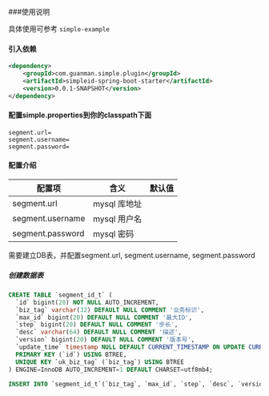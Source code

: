 ###使用说明

具体使用可参考 `simple-example`

#### 引入依赖
```xml
<dependency>
    <groupId>com.guanman.simple.plugin</groupId>
    <artifactId>simpleid-spring-boot-starter</artifactId>
    <version>0.0.1-SNAPSHOT</version>
</dependency>
```

#### 配置simple.properties到你的classpath下面
```properties
segment.url=
segment.username=
segment.password=
```

#### 配置介绍

| 配置项                    | 含义                          | 默认值 |
| ------------------------- | ----------------------------- | ------ |
| segment.url             | mysql 库地址                  |        |
| segment.username        | mysql 用户名                  |        |
| segment.password        | mysql 密码                    |        |

需要建立DB表，并配置segment.url, segment.username, segment.password

##### 创建数据表

```sql
CREATE TABLE `segment_id_t` (
  `id` bigint(20) NOT NULL AUTO_INCREMENT,
  `biz_tag` varchar(32) DEFAULT NULL COMMENT '业务标识',
  `max_id` bigint(20) DEFAULT NULL COMMENT '最大ID',
  `step` bigint(20) DEFAULT NULL COMMENT '步长',
  `desc` varchar(64) DEFAULT NULL COMMENT '描述',
  `version` bigint(20) DEFAULT NULL COMMENT '版本号',
  `update_time` timestamp NULL DEFAULT CURRENT_TIMESTAMP ON UPDATE CURRENT_TIMESTAMP COMMENT '操作时间',
  PRIMARY KEY (`id`) USING BTREE,
  UNIQUE KEY `uk_biz_tag` (`biz_tag`) USING BTREE
) ENGINE=InnoDB AUTO_INCREMENT=1 DEFAULT CHARSET=utf8mb4;

INSERT INTO `segment_id_t`(`biz_tag`, `max_id`, `step`, `desc`, `version`) VALUES ('user_tag', 0, 100, '用户id', 1);
```